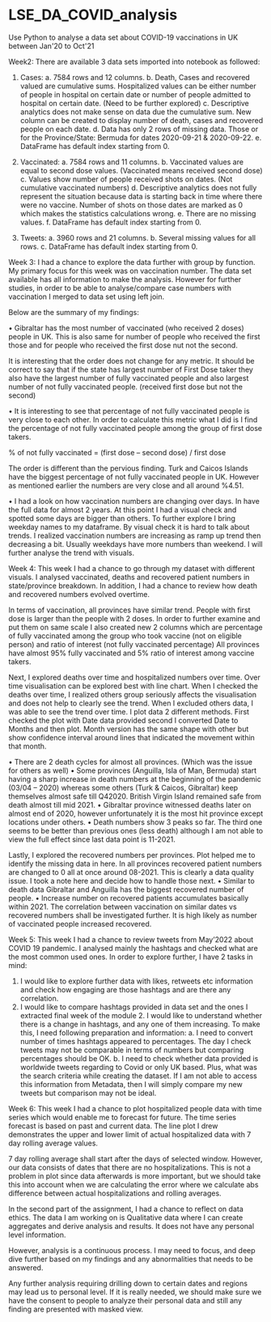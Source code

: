 # LSE_DA_COVID_analysis
Use Python to analyse a data set about COVID-19 vaccinations in UK between Jan'20 to Oct'21

Week2:
There are available 3 data sets imported into notebook as followed:

1)	Cases: 
a.	7584 rows and 12 columns.
b.	Death, Cases and recovered valued are cumulative sums.  Hospitalized values can be either number of people in hospital on certain date or number of people admitted to hospital on certain date. (Need to be further explored)
c.	Descriptive analytics does not make sense on data due the cumulative sum. New column can be created to display number of death, cases and recovered people on each date.
d.	Data has only 2 rows of missing data. Those or for the Province/State: Bermuda for dates 2020-09-21 & 2020-09-22.
e.	DataFrame has default index starting from 0.

2)	Vaccinated: 
a.	7584 rows and 11 columns.
b.	Vaccinated values are equal to second dose values. (Vaccinated means received second dose)
c.	Values show number of people received shots on dates. (Not cumulative vaccinated numbers)
d.	Descriptive analytics does not fully represent the situation because data is starting back in time where there were no vaccine. Number of shots on those dates are marked as 0 which makes the statistics calculations wrong.
e.	There are no missing values.
f.	DataFrame has default index starting from 0.

3)	Tweets:
a.	3960 rows and 21 columns.
b.	Several missing values for all rows.
c.	DataFrame has default index starting from 0.

Week 3:
I had a chance to explore the data further with group by function. My primary focus for this week was on vaccination number. The data set available has all information to make the analysis. However for further studies, in order to be able to analyse/compare case numbers with vaccination I merged to data set using left join.

Below are the summary of my findings:

•	Gibraltar has the most number of vaccinated (who received 2 doses) people in UK. This is also same for number of people who received the first those and for people who received the first dose nut not the second.
 
It is interesting that the order does not change for any metric. It should be correct to say that if the state has largest number of First Dose taker they also have the largest number of fully vaccinated people and also largest number of not fully vaccinated people. (received first dose but not the second) 

•	It is interesting to see that percentage of not fully vaccinated people is very close to each other. In order to calculate this metric what I did is I find the percentage of not fully vaccinated people among the group of first dose takers.

% of not fully vaccinated = (first dose – second dose) / first dose

The order is different than the pervious finding. Turk and Caicos Islands have the biggest percentage of not fully vaccinated people in UK. However as mentioned earlier the numbers are very close and all around %4.51.

•	I had a look on how vaccination numbers are changing over days. In have the full data for almost 2 years. At this point I had a visual check and spotted some days are bigger than others. To further explore I bring weekday names to my dataframe. By visual check it is hard to talk about trends. I realized vaccination numbers are increasing as ramp up trend then decreasing a bit. Usually weekdays have more numbers than weekend. I will further analyse the trend with visuals.

Week 4:
This week I had a chance to go through my dataset with different visuals. I analysed vaccinated, deaths and recovered patient numbers in state/province breakdown. In addition, I had a chance to review how death and recovered numbers evolved overtime.

In terms of vaccination, all provinces have similar trend. People with first dose is larger than the people with 2 doses. In order to further examine and put them on same scale I also created new 2 columns which are percentage of fully vaccinated among the group who took vaccine (not on eligible person) and ratio of interest (not fully vaccinated percentage) All provinces have almost 95% fully vaccinated and 5% ratio of interest among vaccine takers.

Next, I explored deaths over time and hospitalized numbers over time. Over time visualisation can be explored best with line chart. When I checked the deaths over time, I realized others group seriously affects the visualisation and does not help to clearly see the trend. When I excluded others data, I was able to see the trend over time. I plot data 2 different methods. First checked the plot with Date data provided second I converted Date to Months and then plot. Month version has the same shape with other but show confidence interval around lines that indicated the movement within that month.
 
•	There are 2 death cycles for almost all provinces. (Which was the issue for others as well)
•	Some provinces (Anguilla, Isla of Man, Bermuda) start having a sharp increase in death numbers at the beginning of the pandemic (03/04 – 2020) whereas some others (Turk & Caicos, Gibraltar) keep themselves almost safe till Q42020. British Virgin Island remained safe from death almost till mid 2021.
•	Gibraltar province witnessed deaths later on almost end of 2020, however unfortunately it is the most hit province except locations under others.
•	Death numbers show 3 peaks so far. The third one seems to be better than previous ones (less death) although I am not able to view the full effect since last data point is 11-2021.

Lastly, I explored the recovered numbers per provinces. Plot helped me to identify the missing data in here. In all provinces recovered patient numbers are changed to 0 all at once around 08-2021. This is clearly a data quality issue. I took a note here and decide how to handle those next.
•	Similar to death data Gibraltar and Anguilla has the biggest recovered number of people.
•	Increase number on recovered patients accumulates basically within 2021. The correlation between vaccination on similar dates vs recovered numbers shall be investigated further. It is high likely as number of vaccinated people increased recovered. 

Week 5:
This week I had a chance to review tweets from May’2022 about COVID 19 pandemic. I analysed mainly the hashtags and checked what are the most common used ones. In order to explore further, I have 2 tasks in mind:
1)	I would like to explore further data with likes, retweets etc information and check how engaging are those hashtags and are there any correlation.
2)	I would like to compare hashtags provided in data set and the ones I extracted final week of the module 2. I would like to understand whether there is a change in hashtags, and any one of them increasing. To make this, I need following preparation and information:
a.	I need to convert number of times hashtags appeared to percentages. The day I check tweets may not be comparable in terms of numbers but comparing percentages should be OK.
b.	I need to check whether data provided is worldwide tweets regarding to Covid or only UK based. Plus, what was the search criteria while creating the dataset. If I am not able to access this information from Metadata, then I will simply compare my new tweets but comparison may not be ideal.

Week 6:
This week I had a chance to plot hospitalized people data with time series which would enable me to forecast for future. The time series forecast is based on past and current data. The line plot I drew demonstrates the upper and lower limit of actual hospitalized data with 7 day rolling average values.

7 day rolling average shall start after the days of selected window. However, our data consists of dates that there are no hospitalizations. This is not a problem in plot since data afterwards is more important, but we should take this into account when we are calculating the error where we calculate abs difference between actual hospitalizations and rolling averages.

In the second part of the assignment, I had a chance to reflect on data ethics. The data I am working on is Qualitative data where I can create aggregates and derive analysis and results. It does not have any personal level information. 

However, analysis is a continuous process. I may need to focus, and deep dive further based on my findings and any abnormalities that needs to be answered. 

Any further analysis requiring drilling down to certain dates and regions may lead us to personal level. If it is really needed, we should make sure we have the consent to people to analyze their personal data and still any finding are presented with masked view.

